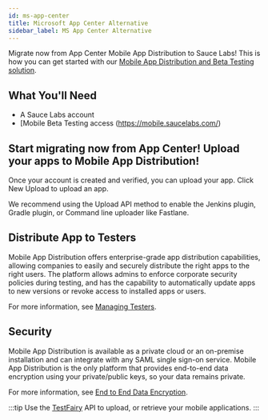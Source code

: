 ```yaml
---
id: ms-app-center
title: Microsoft App Center Alternative
sidebar_label: MS App Center Alternative
---
```


Migrate now from App Center Mobile App Distribution to Sauce Labs! This is how you can get started with our [Mobile App Distribution and Beta Testing solution](/testfairy). 

## What You'll Need

- A Sauce Labs account
- [Mobile Beta Testing access (https://mobile.saucelabs.com/)

## Start migrating now from App Center! Upload your apps to Mobile App Distribution!

Once your account is created and verified, you can upload your app. Click New Upload to upload an app.

We recommend using the Upload API method to enable the Jenkins plugin, Gradle plugin, or Command line uploader like Fastlane. 

## Distribute App to Testers

Mobile App Distribution offers enterprise-grade app distribution capabilities, allowing companies to easily and securely distribute the right apps to the right users. The platform allows admins to enforce corporate security policies during testing, and has the capability to automatically update apps to new versions or revoke access to installed apps or users.

For more information, see [Managing Testers](/testfairy/testers/managing-testers/).

## Security

Mobile App Distribution is available as a private cloud or an on-premise installation and can integrate with any SAML single sign-on service. Mobile App Distribution is the only platform that provides end-to-end data encryption using your private/public keys, so your data remains private.

For more information, see [End to End Data Encryption](/testfairy/sdk/security/data-encryption/).

:::tip
Use the [TestFairy](/testfairy/api-reference/upload-api/) API to upload, or retrieve your mobile applications. 
:::
